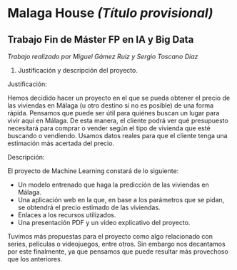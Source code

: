 # Malaga House *(Título provisional)*

## Trabajo Fin de Máster FP en IA y Big Data

*Trabajo realizado por Miguel Gámez Ruiz y Sergio Toscano Díaz*

1. Justificación y descripción del proyecto.

Justificación:

Hemos decidido hacer un proyecto en el que se pueda obtener el precio de las viviendas en Málaga (u otro destino si no es posible) de una forma rápida. Pensamos que puede ser útil para quiénes buscan un lugar para vivir aquí en Málaga. 
De esta manera, el cliente podrá ver qué presupuesto necesitará para comprar o vender según el tipo de vivienda que esté buscando o vendiendo. 
Usamos datos reales para que el cliente tenga una estimación más acertada del precio.

Descripción:

El proyecto de Machine Learning constará de lo siguiente:

- Un modelo entrenado que haga la predicción de las viviendas en Málaga.
- Una aplicación web en la que, en base a los parámetros que se pidan, se obtendrá el precio estimado de las viviendas.
- Enlaces a los recursos utilizados.
- Una presentación PDF y un vídeo explicativo del proyecto.

Tuvimos más propuestas para el proyecto como algo relacionado con series, películas o videojuegos, entre otros. Sin embargo nos decantamos por este finalmente, ya que pensamos que puede resultar más provechoso que los anteriores.
